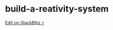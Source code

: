 # build-a-reativity-system

[Edit on StackBlitz ⚡️](https://stackblitz.com/edit/build-a-reativity-system)